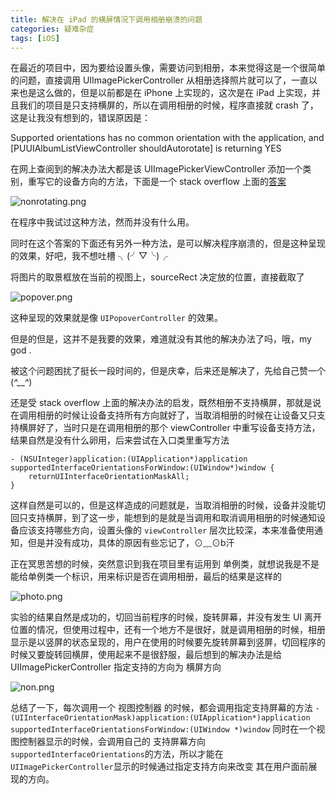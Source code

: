 ```yaml
---
title: 解决在 iPad 的横屏情况下调用相册崩溃的问题
categories: 疑难杂症
tags: [iOS]
---
```


在最近的项目中，因为要给设置头像，需要访问到相册，本来觉得这是一个很简单的问题，直接调用 UIImagePickerController 从相册选择照片就可以了，一直以来也是这么做的，但是以前都是在 iPhone 上实现的，这次是在 iPad 上实现，并且我们的项目是只支持横屏的，所以在调用相册的时候，程序直接就 crash 了，这是让我没有想到的，错误原因是：

<!--more-->

Supported orientations has no common orientation with the application, and [PUUIAlbumListViewController shouldAutorotate] is returning YES

在网上查阅到的解决办法大都是该 UIImagePickerViewController 添加一个类别，重写它的设备方向的方法，下面是一个 stack overflow 上面的[答案](http://stackoverflow.com/questions/12540597/supported-orientations-has-no-common-orientation-with-the-application-and-shoul?lq=1)

![nonrotating.png](https://s2.loli.net/2021/12/24/vGgILsO34Vye16K.png)

在程序中我试过这种方法，然而并没有什么用。

同时在这个答案的下面还有另外一种方法，是可以解决程序崩溃的，但是这种呈现的效果，好吧，我不想吐槽 ╮(╯▽╰)╭

将图片的取景框放在当前的视图上，sourceRect 决定放的位置，直接截取了

![popover.png](https://s2.loli.net/2021/12/24/xOiTmZ4ScAgUVdW.png)

这种呈现的效果就是像 `UIPopoverController` 的效果。

但是的但是，这并不是我要的效果，难道就没有其他的解决办法了吗，哦，my god .

被这个问题困扰了挺长一段时间的，但是庆幸，后来还是解决了，先给自己赞一个  (*^__^*)

还是受 stack overflow 上面的解决办法的启发，既然相册不支持横屏，那就是说在调用相册的时候让设备支持所有方向就好了，当取消相册的时候在让设备又只支持横屏好了，当时只是在调用相册的那个 viewController 中重写设备支持方法，结果自然是没有什么卵用，后来尝试在入口类里重写方法

```
- (NSUInteger)application:(UIApplication*)application supportedInterfaceOrientationsForWindow:(UIWindow*)window {        
	returnUIInterfaceOrientationMaskAll;  
}
```

这样自然是可以的，但是这样造成的问题就是，当取消相册的时候，设备并没能切回只支持横屏，到了这一步，能想到的是就是当调用和取消调用相册的时候通知设备应该支持哪些方向，设置头像的 `viewController` 层次比较深，本来准备使用通知，但是并没有成功，具体的原因有些忘记了，⊙﹏⊙b汗

正在冥思苦想的时候，突然意识到我在项目里有运用到 单例类，就想说我是不是能给单例类一个标识，用来标识是否在调用相册，最后的结果是这样的

![photo.png](https://s2.loli.net/2021/12/24/jfJwPO61kRCbAuy.png)

实验的结果自然是成功的，切回当前程序的时候，旋转屏幕，并没有发生 UI 离开位置的情况，但使用过程中，还有一个地方不是很好，就是调用相册的时候，相册显示是以竖屏的状态呈现的，用户在使用的时候要先旋转屏幕到竖屏，切回程序的时候又要旋转回横屏，使用起来不是很舒服，最后想到的解决办法是给 UIImagePickerController 指定支持的方向为 横屏方向

![non.png](https://s2.loli.net/2021/12/24/MDY591n6kK3lIWj.png)

总结了一下，每次调用一个 视图控制器 的时候，都会调用指定支持屏幕的方法 `- (UIInterfaceOrientationMask)application:(UIApplication*)application supportedInterfaceOrientationsForWindow:(UIWindow *)window` 同时在一个视图控制器显示的时候，会调用自己的 支持屏幕方向`supportedInterfaceOrientations`的方法，所以才能在`UIImagePickerController`显示的时候通过指定支持方向来改变 其在用户面前展现的方向。